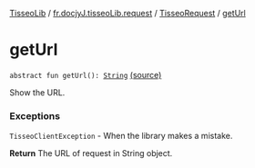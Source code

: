 [TisseoLib](../../index.md) / [fr.docjyJ.tisseoLib.request](../index.md) / [TisseoRequest](index.md) / [getUrl](./get-url.md)

# getUrl

`abstract fun getUrl(): `[`String`](https://kotlinlang.org/api/latest/jvm/stdlib/kotlin/-string/index.html) [(source)](https://github.com/docjyj/tisseoLib/tree/master/src/main/kotlin/fr/docjyJ/tisseoLib/request/TisseoRequest.kt#L36)

Show the URL.

### Exceptions

`TisseoClientException` - When the library makes a mistake.

**Return**
The URL of request in String object.

